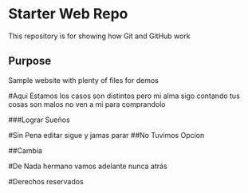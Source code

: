 # Starter Web Repo

This repository is for showing how Git and GitHub work

## Purpose

Sample website with plenty of files for demos

#Aqui Estamos
los casos son distintos pero mi alma sigo contando
tus cosas son malos no ven a mi para comprandolo

###Lograr Sueños 

#Sin Pena
editar sigue y jamas parar
##No Tuvimos Opcion

##Cambia

#De Nada hermano
vamos adelante nunca atrás

#Derechos reservados
